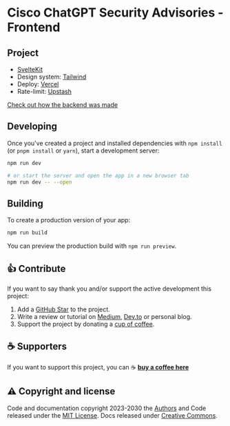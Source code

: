 # Cisco ChatGPT Security Advisories - Frontend

## Project

- [SvelteKit](https://kit.svelte.dev/)
- Design system: [Tailwind](https://tailwindcss.com/)
- Deploy: [Vercel](https://vercel.com/)
- Rate-limit: [Upstash](https://upstash.com/blog/sveltekit-rate-limiting)

[Check out how the backend was made](https://github.com/candidosales/cisco-chat-backend)

## Developing

Once you've created a project and installed dependencies with `npm install` (or `pnpm install` or `yarn`), start a development server:

```bash
npm run dev

# or start the server and open the app in a new browser tab
npm run dev -- --open
```

## Building

To create a production version of your app:

```bash
npm run build
```

You can preview the production build with `npm run preview`.

## 👍 Contribute

If you want to say thank you and/or support the active development this project:

1. Add a [GitHub Star](https://github.com/candidosales/cisco-chat-frontend/stargazers) to the project.
2. Write a review or tutorial on [Medium](https://medium.com/), [Dev.to](https://dev.to/) or personal blog.
3. Support the project by donating a [cup of coffee](https://buymeacoff.ee/candidosales).

## ☕ Supporters

If you want to support this project, you can ☕ [**buy a coffee here**](https://buymeacoff.ee/candidosales)

## ⚠️ Copyright and license

Code and documentation copyright 2023-2030 the [Authors](https://github.com/candidosales/cisco-chat-frontend/graphs/contributors) and Code released under the [MIT License](https://github.com/candidosales/cisco-chat-frontend/blob/master/LICENSE). Docs released under [Creative Commons](https://creativecommons.org/licenses/by/3.0/).
